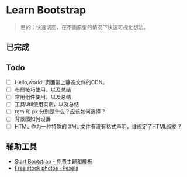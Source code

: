 # Learn Bootstrap

> 目的：快速切图，在不画原型的情况下快速可视化想法。

## 已完成


## Todo

- [ ] Hello,world! 页面带上静态文件的CDN。
- [ ] 布局技巧使用，以及总结
- [ ] 常用组件使用，以及总结
- [ ] 工具Util使用实例，以及总结
- [ ] rem 和 px 分别是什么？应该如何选择？
- [ ] 背景图如何设置
- [ ] HTML 作为一种特殊的 XML 文件有没有格式声明，谁规定了HTML规格？

## 辅助工具

- [Start Bootstrap - 免费主题和模板](https://startbootstrap.com/)
- [Free stock photos · Pexels](https://www.pexels.com/)
